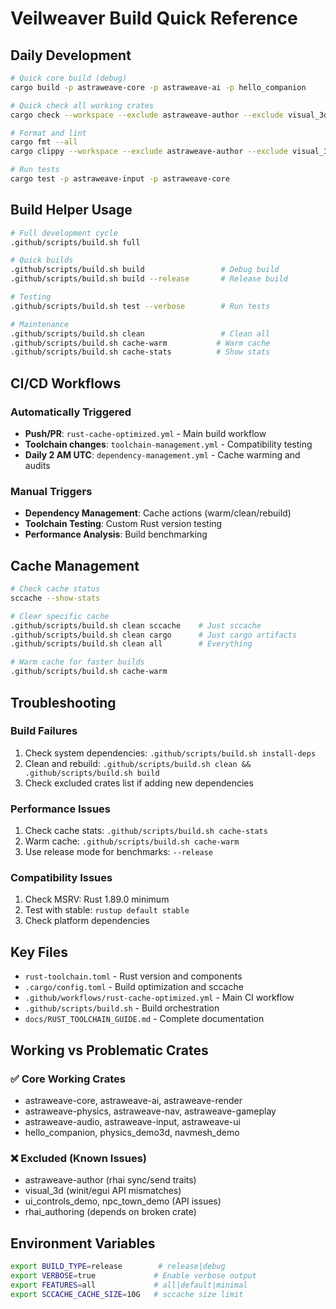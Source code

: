 # Veilweaver Build Quick Reference

## Daily Development

```bash
# Quick core build (debug)
cargo build -p astraweave-core -p astraweave-ai -p hello_companion

# Quick check all working crates
cargo check --workspace --exclude astraweave-author --exclude visual_3d --exclude ui_controls_demo --exclude npc_town_demo --exclude rhai_authoring

# Format and lint
cargo fmt --all
cargo clippy --workspace --exclude astraweave-author --exclude visual_3d --exclude ui_controls_demo --exclude npc_town_demo --exclude rhai_authoring -- -D warnings

# Run tests
cargo test -p astraweave-input -p astraweave-core
```

## Build Helper Usage

```bash
# Full development cycle
.github/scripts/build.sh full

# Quick builds
.github/scripts/build.sh build                 # Debug build
.github/scripts/build.sh build --release       # Release build

# Testing
.github/scripts/build.sh test --verbose        # Run tests

# Maintenance
.github/scripts/build.sh clean                 # Clean all
.github/scripts/build.sh cache-warm           # Warm cache
.github/scripts/build.sh cache-stats          # Show stats
```

## CI/CD Workflows

### Automatically Triggered
- **Push/PR**: `rust-cache-optimized.yml` - Main build workflow
- **Toolchain changes**: `toolchain-management.yml` - Compatibility testing
- **Daily 2 AM UTC**: `dependency-management.yml` - Cache warming and audits

### Manual Triggers
- **Dependency Management**: Cache actions (warm/clean/rebuild)
- **Toolchain Testing**: Custom Rust version testing
- **Performance Analysis**: Build benchmarking

## Cache Management

```bash
# Check cache status
sccache --show-stats

# Clear specific cache
.github/scripts/build.sh clean sccache    # Just sccache
.github/scripts/build.sh clean cargo      # Just cargo artifacts
.github/scripts/build.sh clean all        # Everything

# Warm cache for faster builds
.github/scripts/build.sh cache-warm
```

## Troubleshooting

### Build Failures
1. Check system dependencies: `.github/scripts/build.sh install-deps`
2. Clean and rebuild: `.github/scripts/build.sh clean && .github/scripts/build.sh build`
3. Check excluded crates list if adding new dependencies

### Performance Issues
1. Check cache stats: `.github/scripts/build.sh cache-stats`
2. Warm cache: `.github/scripts/build.sh cache-warm`
3. Use release mode for benchmarks: `--release`

### Compatibility Issues
1. Check MSRV: Rust 1.89.0 minimum
2. Test with stable: `rustup default stable`
3. Check platform dependencies

## Key Files

- `rust-toolchain.toml` - Rust version and components
- `.cargo/config.toml` - Build optimization and sccache
- `.github/workflows/rust-cache-optimized.yml` - Main CI workflow
- `.github/scripts/build.sh` - Build orchestration
- `docs/RUST_TOOLCHAIN_GUIDE.md` - Complete documentation

## Working vs Problematic Crates

### ✅ Core Working Crates
- astraweave-core, astraweave-ai, astraweave-render
- astraweave-physics, astraweave-nav, astraweave-gameplay
- astraweave-audio, astraweave-input, astraweave-ui
- hello_companion, physics_demo3d, navmesh_demo

### ❌ Excluded (Known Issues)
- astraweave-author (rhai sync/send traits)
- visual_3d (winit/egui API mismatches)
- ui_controls_demo, npc_town_demo (API issues)
- rhai_authoring (depends on broken crate)

## Environment Variables

```bash
export BUILD_TYPE=release        # release|debug
export VERBOSE=true             # Enable verbose output
export FEATURES=all             # all|default|minimal
export SCCACHE_CACHE_SIZE=10G   # sccache size limit
```